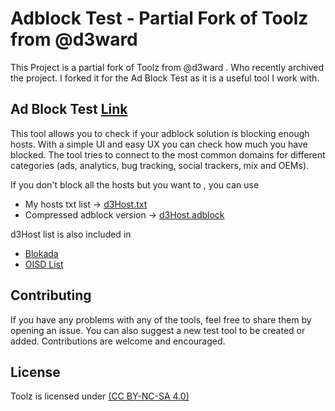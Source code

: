 # Adblock Test - Partial Fork of Toolz from @d3ward


This Project is a partial fork of Toolz from @d3ward . Who recently archived the project. I forked it for the Ad Block Test as it is a useful tool I work with.

## Ad Block Test  [Link](https://yafia.github.io/toolz/adblock)
This tool allows you to check if your adblock solution is blocking enough hosts. With a simple UI and easy UX you can check how much you have blocked. The tool tries to connect to the most common domains for different categories (ads, analytics, bug tracking, social trackers, mix and OEMs).

If you don't block all the hosts but you want to , you can use
- My hosts txt list -> [d3Host.txt](https://raw.githubusercontent.com/yafia/toolz/master/src/d3host.txt)
- Compressed adblock version -> [d3Host.adblock](https://raw.githubusercontent.com/yafia/toolz/master/src/d3host.adblock)

d3Host list is also included in 
- [Blokada](https://blokada.org/)
- [OISD List](https://oisd.nl/)




## Contributing

If you have any problems with any of the tools, feel free to share them by opening an issue. 
You can also suggest a new test tool to be created or added. Contributions are welcome and encouraged.


## License

Toolz is licensed under [(CC BY-NC-SA 4.0)](https://creativecommons.org/licenses/by-nc-sa/4.0/)
